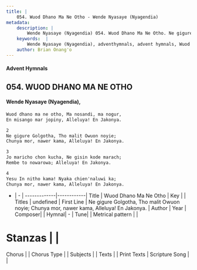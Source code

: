 ```yaml
---
title: |
    054. Wuod Dhano Ma Ne Otho - Wende Nyasaye (Nyagendia)
metadata:
    description: |
        Wende Nyasaye (Nyagendia) 054. Wuod Dhano Ma Ne Otho. Ne gigure Golgotha, Tho malit Owuon noyie; Chunya mor, nawer kama, Alleluya! En Jakonya.  
    keywords:  |
        Wende Nyasaye (Nyagendia), adventhymnals, advent hymnals, Wuod Dhano Ma Ne Otho, Ne gigure Golgotha, Tho malit Owuon noyie; Chunya mor, nawer kama, Alleluya! En Jakonya.. 
    author: Brian Onang'o
---
```


#### Advent Hymnals
## 054. WUOD DHANO MA NE OTHO
####  Wende Nyasaye (Nyagendia),

```txt
Wuod dhano ma ne otho, Ma nosandi, ma nogur,
En misango mar jopiny, Alleluya! En Jakonya.

2
Ne gigure Golgotha, Tho malit Owuon noyie;
Chunya mor, nawer kama, Alleluya! En Jakonya.

3
Jo maricho chon kucha, Ne gisin kode marach;
Rembe to nowarowa; Alleluya! En Jakonya.

4
Yesu In nitho kama! Nyaka chien'naluwi ka;
Chunya mor, nawer kama, Alleluya! En Jakonya.


```

- |   -  |
-------------|------------|
Title | Wuod Dhano Ma Ne Otho |
Key |  |
Titles | undefined |
First Line | Ne gigure Golgotha, Tho malit Owuon noyie; Chunya mor, nawer kama, Alleluya! En Jakonya. |
Author | 
Year | 
Composer| |
Hymnal|  - |
Tune|  |
Metrical pattern | |
# Stanzas |  |
Chorus |  |
Chorus Type |  |
Subjects | |
Texts |  |
Print Texts | 
Scripture Song |  |
    
